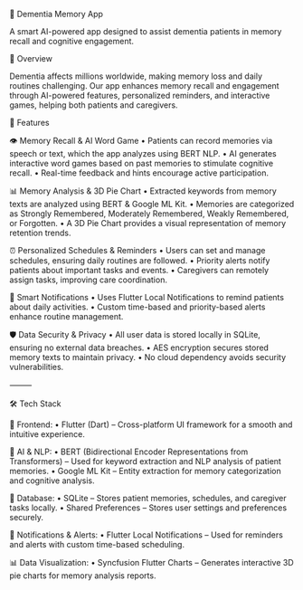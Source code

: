 🧠 Dementia Memory App

A smart AI-powered app designed to assist dementia patients in memory recall and cognitive engagement.

📌 Overview

Dementia affects millions worldwide, making memory loss and daily routines challenging. Our app enhances memory recall and engagement through AI-powered features, personalized reminders, and interactive games, helping both patients and caregivers.

🚀 Features

👁️ Memory Recall & AI Word Game
	•	Patients can record memories via speech or text, which the app analyzes using BERT NLP.
	•	AI generates interactive word games based on past memories to stimulate cognitive recall.
	•	Real-time feedback and hints encourage active participation.

📊 Memory Analysis & 3D Pie Chart
	•	Extracted keywords from memory texts are analyzed using BERT & Google ML Kit.
	•	Memories are categorized as Strongly Remembered, Moderately Remembered, Weakly Remembered, or Forgotten.
	•	A 3D Pie Chart provides a visual representation of memory retention trends.

⏰ Personalized Schedules & Reminders
	•	Users can set and manage schedules, ensuring daily routines are followed.
	•	Priority alerts notify patients about important tasks and events.
	•	Caregivers can remotely assign tasks, improving care coordination.

🔔 Smart Notifications
	•	Uses Flutter Local Notifications to remind patients about daily activities.
	•	Custom time-based and priority-based alerts enhance routine management.

🛡️ Data Security & Privacy
	•	All user data is stored locally in SQLite, ensuring no external data breaches.
	•	AES encryption secures stored memory texts to maintain privacy.
	•	No cloud dependency avoids security vulnerabilities.

⸻

🛠️ Tech Stack

📱 Frontend:
	•	Flutter (Dart) – Cross-platform UI framework for a smooth and intuitive experience.

🧠 AI & NLP:
	•	BERT (Bidirectional Encoder Representations from Transformers) – Used for keyword extraction and NLP analysis of patient memories.
	•	Google ML Kit – Entity extraction for memory categorization and cognitive analysis.

💾 Database:
	•	SQLite – Stores patient memories, schedules, and caregiver tasks locally.
	•	Shared Preferences – Stores user settings and preferences securely.

🔔 Notifications & Alerts:
	•	Flutter Local Notifications – Used for reminders and alerts with custom time-based scheduling.

📊 Data Visualization:
	•	Syncfusion Flutter Charts – Generates interactive 3D pie charts for memory analysis reports.
